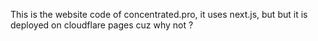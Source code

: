 This is the website code of concentrated.pro, it uses next.js, but but it is deployed on cloudflare pages cuz why not ?